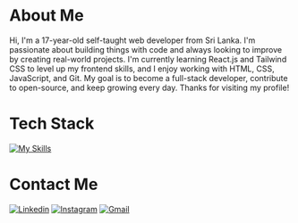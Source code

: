 # About Me
Hi, I'm a 17-year-old self-taught web developer from Sri Lanka. I'm passionate about building things with code and always looking to improve by creating real-world projects. I'm currently learning React.js and Tailwind CSS to level up my frontend skills, and I enjoy working with HTML, CSS, JavaScript, and Git. My goal is to become a full-stack developer, contribute to open-source, and keep growing every day. Thanks for visiting my profile!

# Tech Stack
[![My Skills](https://skillicons.dev/icons?i=js,html,css,git,netlify,react,tailwindcss)](https://skillicons.dev) <br>


# Contact Me
[![Linkedin](https://skillicons.dev/icons?i=linkedin)](www.linkedin.com/in/pawanhirumina) [![Instagram](https://skillicons.dev/icons?i=instagram)](www.instagram.com/pawan.hirumina) [![Gmail](https://skillicons.dev/icons?i=gmail)](mailto:nexsite.contact@gmail.com) 






